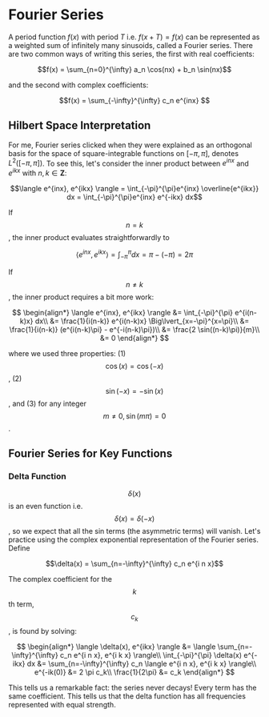 # Fourier Series

A period function $f(x)$ with period $T$ i.e. $f(x+T) = f(x)$ can be represented
as a weighted sum of infinitely many sinusoids, called a Fourier series. There are 
two common ways of writing this series, the first with real coefficients:

$$f(x) = \sum_{n=0}^{\infty} a_n \cos(nx) + b_n \sin(nx)$$

and the second with complex coefficients:

$$f(x) = \sum_{-\infty}^{\infty} c_n e^{inx} $$


## Hilbert Space Interpretation

For me, Fourier series clicked when they were explained as an orthogonal basis for
the space of square-integrable functions on $[-\pi, \pi]$, denotes $L^2([-\pi, \pi])$.
To see this, let's consider the inner product between $e^{inx}$ and $e^{ikx}$ with
$n, k \in \mathbf{Z}$:

$$\langle e^{inx}, e^{ikx} \rangle = \int_{-\pi}^{\pi}e^{inx} \overline{e^{ikx}} dx = \int_{-\pi}^{\pi}e^{inx} e^{-ikx} dx$$

If $$n=k$$, the inner product evaluates straightforwardly to

$$\langle e^{inx}, e^{ikx} \rangle = \int_{-\pi}^{\pi} dx = \pi - (-\pi) = 2 \pi$$

If $$n \neq k$$, the inner product requires a bit more work:

$$
\begin{align*}
\langle e^{inx}, e^{ikx} \rangle &= \int_{-\pi}^{\pi} e^{i(n-k)x} dx\\
&= \frac{1}{i(n-k)} e^{i(n-k)x} \Big\lvert_{x=-\pi}^{x=\pi}\\
&= \frac{1}{i(n-k)} (e^{i(n-k)\pi} - e^{-i(n-k)\pi})\\
&= \frac{2 \sin((n-k)\pi)}{m}\\
&= 0
\end{align*}
$$

where we used three properties: (1) $$\cos(x) = \cos(-x)$$, (2) $$\sin(-x) = -\sin(x)$$, 
and (3) for any integer $$m \neq 0, \sin(m \pi) = 0$$.


## Fourier Series for Key Functions

### Delta Function

$$\delta(x)$$ is an even function i.e. $$\delta(x) = \delta(-x)$$, so we expect that all the
sin terms (the asymmetric terms) will vanish. Let's practice using the complex exponential
representation of the Fourier series. Define

$$\delta(x) = \sum_{n=-\infty}^{\infty} c_n e^{i n x}$$

The complex coefficient for the $$k$$th term, $$c_k$$, is found by solving:

$$
\begin{align*}
\langle \delta(x), e^{ikx} \rangle &= \langle \sum_{n=-\infty}^{\infty} c_n e^{i n x},  e^{i k x} \rangle\\
\int_{-\pi}^{\pi} \delta(x) e^{-ikx} dx &=  \sum_{n=-\infty}^{\infty} c_n \langle e^{i n x}, e^{i k x} \rangle\\
e^{-ik(0)} &= 2 \pi c_k\\
\frac{1}{2\pi} &= c_k
\end{align*}
$$

This tells us a remarkable fact: the series never decays! Every term has the same coefficient.
This tells us that the delta function has all frequencies represented with equal strength.